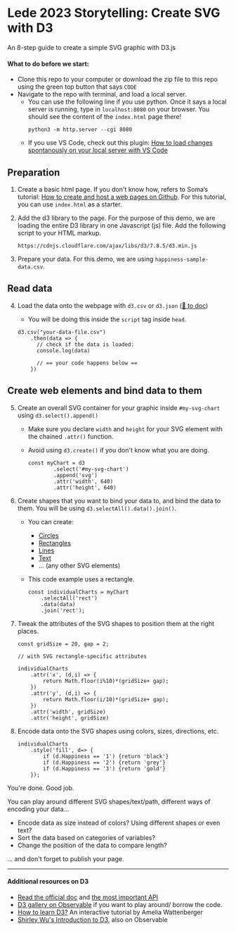# Lede 2023 Storytelling: Create SVG with D3

An 8-step guide to create a simple SVG graphic with D3.js

#### What to do before we start:
- Clone this repo to your computer or download the zip file to this repo using the green top button that says `CODE` 
- Navigate to the repo with terminal, and load a local server. 
    - You can use the following line if you use python. Once it says a local server is running, type in `localhost:8080` on your browser. You should see the content of the `index.html` page there!
        ```
        python3 -m http.server --cgi 8080
        ```
    - If you use VS Code, check out this plugin: [How to load changes spontanously on your local server with VS Code](https://www.freecodecamp.org/news/vscode-live-server-auto-refresh-browser/) 

## Preparation

1. Create a basic html page. If you don't know how, refers to Soma’s tutorial: [How to create and host a web pages on Github](https://jonathansoma.com/fancy-github/github-pages/). For this tutorial, you can use `index.html` as a starter. 


2. Add the d3 library to the page. For the purpose of this demo, we are loading the entire D3 library in one Javascript (js) file.  Add the following script to your HTML markup. 


    ```
    https://cdnjs.cloudflare.com/ajax/libs/d3/7.8.5/d3.min.js
    ```


3. Prepare your data. For this demo, we are using `happiness-sample-data.csv`. 

## Read data

4. Load the data onto the webpage with `d3.csv` or `d3.json` ([🔗 to doc](https://github.com/d3/d3-fetch/tree/v3.0.1)) 
    - You will be doing this inside the `script` tag inside `head`.


    ```
    d3.csv("your-data-file.csv")
        .then(data => {
          // check if the data is loaded:
          console.log(data)
          
          // == your code happens below ==
        })
    ```

## Create web elements and bind data to them


5. Create an overall SVG container for your graphic inside `#my-svg-chart` using `d3.select().append()`
    - Make sure you declare `width` and `height` for your SVG element with the chained `.attr()` function.
    - Avoid using `d3.create()` if you don't know what you are doing.
        
        ```
        const myChart = d3
                .select('#my-svg-chart')
                .append('svg')
                .attr('width', 640)
                .attr('height', 640)
        ```


6. Create shapes that you want to bind your data to, and bind the data to them. You will be using `d3.selectAll().data().join()`. 
    - You can create:
        - [Circles](https://www.w3schools.com/graphics/svg_circle.asp)
        - [Rectangles](https://www.w3schools.com/graphics/svg_rect.asp)
        - [Lines](https://www.w3schools.com/graphics/svg_line.asp)
        - [Text](https://www.w3schools.com/graphics/svg_text.asp)
        - ... (any other SVG elements)

    - This code example uses a rectangle.

        ```
        const individualCharts = myChart
            .selectAll('rect')
            .data(data)
            .join('rect');
        ```

7. Tweak the attributes of the SVG shapes to position them at the right places.


    ```
    const gridSize = 20, gap = 2; 

    // with SVG rectangle-specific attributes

    individualCharts
        .attr('x', (d,i) => {
            return Math.floor(i%10)*(gridSize+ gap);
        })
        .attr('y', (d,i) => {
            return Math.floor(i/10)*(gridSize+ gap);
        })
        .attr('width', gridSize)
        .attr('height', gridSize)
    ```

8. Encode data onto the SVG shapes using colors, sizes, directions, etc.

    ```
    individualCharts
        .style('fill', d=> {
            if (d.Happiness == '1') {return 'black'}
            if (d.Happiness == '2') {return 'grey'}
            if (d.Happiness == '3') {return 'gold'}
        });

    ```

You're done. Good job.

You can play around different SVG shapes/text/path, different ways of encoding your data...  
- Encode data as size instead of colors? Using different shapes or even text?
- Sort the data based on categories of variables?
- Change the position of the data to compare length?

... and don't forget to publish your page.
     


--- 

#### Additional resources on D3
- [Read the official doc](https://d3js.org/getting-started) and [the most important API](https://github.com/d3/d3/blob/main/API.md)
- [D3 gallery on Observable](https://observablehq.com/@d3/gallery) if you want to play around/ borrow the code.  
- [How to learn D3?](https://2019.wattenberger.com/blog/d3) An interactive tutorial by Amelia Wattenberger
- [Shirley Wu's Introduction to D3](https://observablehq.com/@sxywu/introduction-to-svg-and-d3-js?collection=@sxywu/introduction-to-d3-js), also on Observable

